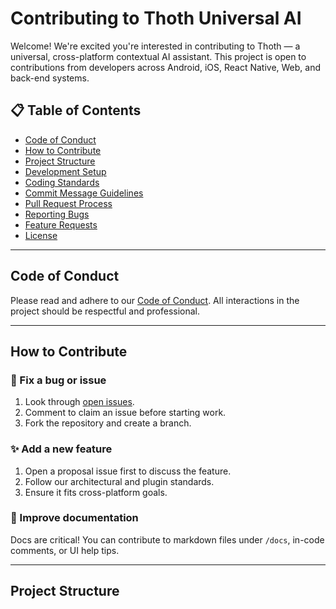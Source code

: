 # Contributing to Thoth Universal AI

Welcome! We're excited you're interested in contributing to Thoth — a universal, cross-platform contextual AI assistant. This project is open to contributions from developers across Android, iOS, React Native, Web, and back-end systems.

## 📋 Table of Contents

- [Code of Conduct](#code-of-conduct)
- [How to Contribute](#how-to-contribute)
- [Project Structure](#project-structure)
- [Development Setup](#development-setup)
- [Coding Standards](#coding-standards)
- [Commit Message Guidelines](#commit-message-guidelines)
- [Pull Request Process](#pull-request-process)
- [Reporting Bugs](#reporting-bugs)
- [Feature Requests](#feature-requests)
- [License](#license)

---

## Code of Conduct

Please read and adhere to our [Code of Conduct](CODE_OF_CONDUCT.md). All interactions in the project should be respectful and professional.

---

## How to Contribute

### 🔧 Fix a bug or issue
1. Look through [open issues](https://github.com/niyid/thoth-universal-ai/issues).
2. Comment to claim an issue before starting work.
3. Fork the repository and create a branch.

### ✨ Add a new feature
1. Open a proposal issue first to discuss the feature.
2. Follow our architectural and plugin standards.
3. Ensure it fits cross-platform goals.

### 📖 Improve documentation
Docs are critical! You can contribute to markdown files under `/docs`, in-code comments, or UI help tips.

---

## Project Structure


